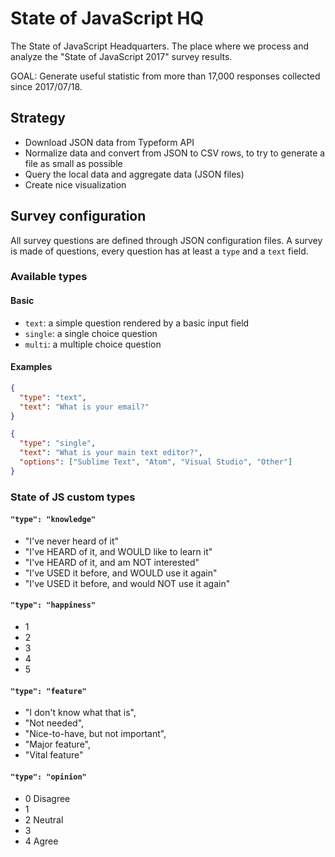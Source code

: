 # State of JavaScript HQ

The State of JavaScript Headquarters.
The place where we process and analyze the "State of JavaScript 2017" survey results.

GOAL: Generate useful statistic from more than 17,000 responses collected since 2017/07/18.

## Strategy

* Download JSON data from Typeform API
* Normalize data and convert from JSON to CSV rows, to try to generate a file as small as possible
* Query the local data and aggregate data (JSON files)
* Create nice visualization

## Survey configuration

All survey questions are defined through JSON configuration files.
A survey is made of questions, every question has at least a `type` and a `text` field.

### Available types

#### Basic

* `text`: a simple question rendered by a basic input field
* `single`: a single choice question
* `multi`: a multiple choice question

#### Examples

```json
{
  "type": "text",
  "text": "What is your email?"
}
```

```json
{
  "type": "single",
  "text": "What is your main text editor?",
  "options": ["Sublime Text", "Atom", "Visual Studio", "Other"]
}
```

### State of JS custom types

#### `"type": "knowledge"`

* "I've never heard of it"
* "I've HEARD of it, and WOULD like to learn it"
* "I've HEARD of it, and am NOT interested"
* "I've USED it before, and WOULD use it again"
* "I've USED it before, and would NOT use it again"

#### `"type": "happiness"`

* 1
* 2
* 3
* 4
* 5

#### `"type": "feature"`

* "I don't know what that is",
* "Not needed",
* "Nice-to-have, but not important",
* "Major feature",
* "Vital feature"

#### `"type": "opinion"`

* 0 Disagree
* 1
* 2 Neutral
* 3
* 4 Agree
